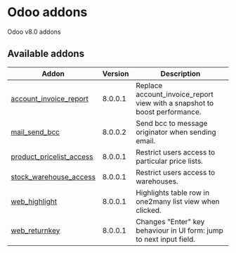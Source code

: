 # Odoo addons
Odoo v8.0 addons

## Available addons
| Addon  | Version | Description |
| ------ | ------- | ----------- |
| [account_invoice_report](./account_invoice_report) | 8.0.0.1 | Replace account_invoice_report view with a snapshot to boost performance. |
| [mail_send_bcc](./mail_send_bcc) | 8.0.0.2 | Send bcc to message originator when sending email.|
| [product_pricelist_access](./product_pricelist_access) | 8.0.0.1 | Restrict users access to particular price lists. |
| [stock_warehouse_access](./stock_warehouse_access) | 8.0.0.1 | Restrict users access to warehouses. |
| [web_highlight](./web_highlight) | 8.0.0.1 | Highlights table row in one2many list view when clicked. |
| [web_returnkey](./web_returnkey) | 8.0.0.1 | Changes "Enter" key behaviour in UI form: jump to next input field. |
